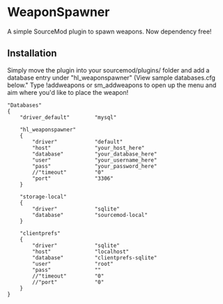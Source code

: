 # WeaponSpawner
A simple SourceMod plugin to spawn weapons. Now dependency free!

## Installation
Simply move the plugin into your sourcemod/plugins/ folder and add a database entry under "hl_weaponspawner" (View sample databases.cfg below."
Type !addweapons or sm_addweapons to open up the menu and aim where you'd like to place
the weapon!

```
"Databases"
{
	"driver_default"		"mysql"
	
	"hl_weaponspawner"
	{
		"driver"			"default"
		"host"				"your_host_here"
		"database"			"your_database_here"
		"user"				"your_username_here"
		"pass"				"your_password_here"
		//"timeout"			"0"
		"port"				"3306"
	}
	
	"storage-local"
	{
		"driver"			"sqlite"
		"database"			"sourcemod-local"
	}

	"clientprefs"
	{
		"driver"			"sqlite"
		"host"				"localhost"
		"database"			"clientprefs-sqlite"
		"user"				"root"
		"pass"				""
		//"timeout"			"0"
		//"port"			"0"
	}
}
```
